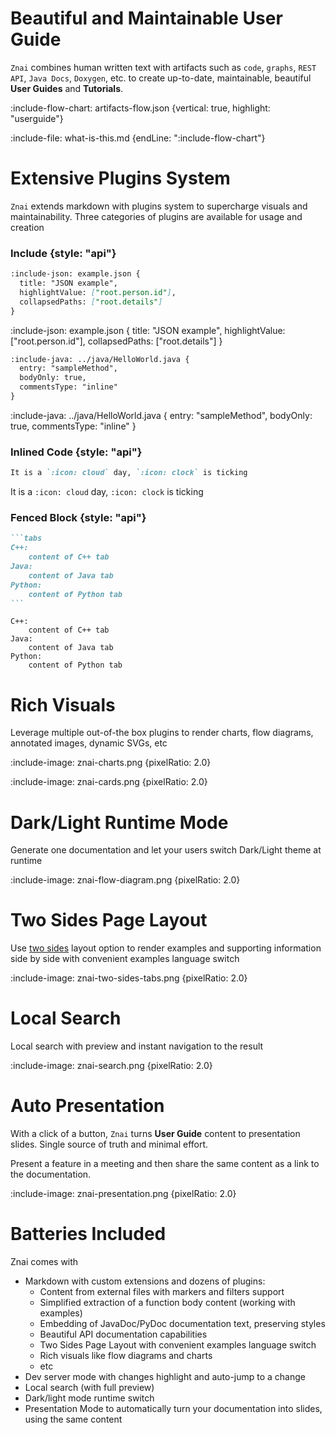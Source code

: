# Beautiful and Maintainable User Guide

`Znai` combines human written text with artifacts such as
`code`, `graphs`, `REST API`, `Java Docs`, `Doxygen`, etc. 
to create up-to-date, maintainable, beautiful **User Guides** and **Tutorials**.   

:include-flow-chart: artifacts-flow.json {vertical: true, highlight: "userguide"}

:include-file: what-is-this.md {endLine: ":include-flow-chart"}

# Extensive Plugins System

`Znai` extends markdown with plugins system to supercharge visuals and maintainability.
Three categories of plugins are available for usage and creation

### Include {style: "api"}

```markdown {title: "json plugin example"}
:include-json: example.json {
  title: "JSON example",
  highlightValue: ["root.person.id"],
  collapsedPaths: ["root.details"]
}
```

:include-json: example.json {
  title: "JSON example",
  highlightValue: ["root.person.id"],
  collapsedPaths: ["root.details"] 
}

```markdown {title: "java plugin example"}
:include-java: ../java/HelloWorld.java {
  entry: "sampleMethod", 
  bodyOnly: true,
  commentsType: "inline"
}
```

:include-java: ../java/HelloWorld.java {
  entry: "sampleMethod", 
  bodyOnly: true,
  commentsType: "inline"
}


### Inlined Code {style: "api"}

```markdown {title: "plugin example"}
It is a `:icon: cloud` day, `:icon: clock` is ticking
```

It is a `:icon: cloud` day, `:icon: clock` is ticking

### Fenced Block {style: "api"}

````markdown {title: "plugin example"}
```tabs
C++: 
    content of C++ tab
Java:
    content of Java tab
Python:
    content of Python tab
```
````

```tabs
C++: 
    content of C++ tab
Java:
    content of Java tab
Python:
    content of Python tab
```

# Rich Visuals

Leverage multiple out-of-the box plugins to render charts, flow diagrams, annotated images, dynamic SVGs, etc

:include-image: znai-charts.png {pixelRatio: 2.0}

:include-image: znai-cards.png {pixelRatio: 2.0}

# Dark/Light Runtime Mode

Generate one documentation and let your users switch Dark/Light theme at runtime

:include-image: znai-flow-diagram.png {pixelRatio: 2.0}

# Two Sides Page Layout

Use [two sides](layout/two-sides-tabs) layout option to render examples and supporting information side by side
with convenient examples language switch

:include-image: znai-two-sides-tabs.png {pixelRatio: 2.0}

# Local Search

Local search with preview and instant navigation to the result 

:include-image: znai-search.png {pixelRatio: 2.0}

# Auto Presentation

With a click of a button, `Znai` turns **User Guide** content to presentation slides.
Single source of truth and minimal effort. 

Present a feature in a meeting and then share the same content as a link to the documentation.

:include-image: znai-presentation.png {pixelRatio: 2.0}

# Batteries Included

Znai comes with

* Markdown with custom extensions and dozens of plugins:
  * Content from external files with markers and filters support
  * Simplified extraction of a function body content (working with examples)
  * Embedding of JavaDoc/PyDoc documentation text, preserving styles
  * Beautiful API documentation capabilities
  * Two Sides Page Layout with convenient examples language switch
  * Rich visuals like flow diagrams and charts
  * etc
* Dev server mode with changes highlight and auto-jump to a change
* Local search (with full preview)
* Dark/light mode runtime switch
* Presentation Mode to automatically turn your documentation into slides, using the same content
